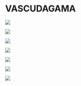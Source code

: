 # VASCUDAGAMA



 ![](https://media1.tenor.com/m/R_eZ54c3HF8AAAAd/coutinho-vasco.gif)
 
![](https://media1.tenor.com/m/6AR1IELZpjAAAAAd/coutinho-xmas.gif)

![](https://media1.tenor.com/m/sTDS6EpZGEoAAAAd/para-de-fofoca-fofoca.gif)

![](https://media1.tenor.com/m/gOErBR6glwEAAAAd/vasco-emerson-rodriguez-vasco.gif)

![](https://media1.tenor.com/m/shH18KWTKSwAAAAC/palmas-payet-payet-vasco.gif)

![](https://media1.tenor.com/m/HOXbmhUTOZMAAAAd/pablo-vegetti-vegetti.gif)

![](https://media1.tenor.com/m/OONSl5xQ6XQAAAAd/gigante-da-colina-vasco.gif)
